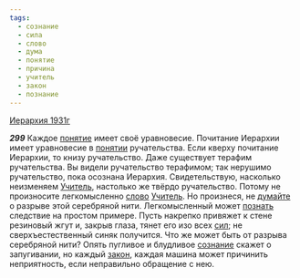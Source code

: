 ```yaml
---
tags:
  - сознание
  - сила
  - слово
  - дума
  - понятие
  - причина
  - учитель
  - закон
  - познание
---
```


[Иерархия 1931г](/agni/1931)

___299___
Каждое [понятие](/tag/#понятие) имеет своё уравновесие. Почитание Иерархии имеет уравновесие в [понятии](/tag/#понятие) ручательства. Если кверху почитание Иерархии, то книзу ручательство. Даже существует терафим ручательства. Вы видели ручательство терафимом; так нерушимо ручательство, пока осознана Иерархия. Свидетельствую, насколько неизменяем [Учитель](/tag/#учитель), настолько же твёрдо ручательство. Потому не произносите легкомысленно [слово](/tag/#слово) [Учитель](/tag/#учитель). Но произнеся, не [думайте](/tag/#дума) о разрыве этой серебряной нити. Легкомысленный может [познать](/tag/#познание) следствие на простом примере. Пусть накрепко привяжет к стене резиновый жгут и, закрыв глаза, тянет его изо всех [сил](/tag/#сила); не сверхъестественный синяк получится. Что же может быть от разрыва серебряной нити? Опять пугливое и блудливое [сознание](/tag/#сознание) скажет о запугивании, но каждый [закон](/tag/#закон), каждая машина может причинить неприятность, если неправильно обращение с нею.   

   


